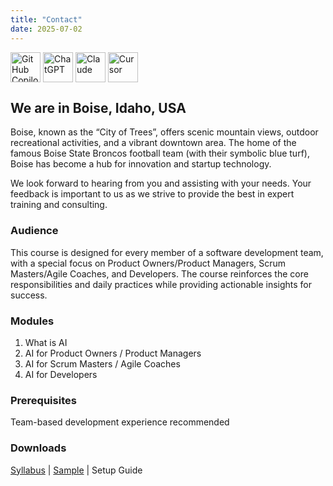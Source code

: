 ```yaml
---
title: "Contact"
date: 2025-07-02
---
```


<img src="/images/icons/github-copilot.png" alt="GitHub Copilot" title="GitHub Copilot" style="height: 48px; margin-bottom: 0; vertical-align: middle;">
<img src="/images/icons/chatgpt.png" alt="ChatGPT" title="ChatGPT" style="height: 48px; margin-bottom: 0; vertical-align: middle;">
<img src="/images/icons/claude.png" alt="Claude" title="Claude" style="height: 48px; margin-bottom: 0; vertical-align: middle;">
<img src="/images/icons/cursor.png" alt="Cursor" title="Cursor" style="height: 48px; margin-bottom: 0; vertical-align: middle;">

## We are in Boise, Idaho, USA
Boise, known as the “City of Trees”, offers scenic mountain views, outdoor recreational activities, and a vibrant downtown area. The home of the famous Boise State Broncos football team (with their symbolic blue turf), Boise has become a hub for innovation and startup technology.

We look forward to hearing from you and assisting with your needs. Your feedback is important to us as we strive to provide the best in expert training and consulting.
### Audience
This course is designed for every member of a software development team, with a special focus on Product Owners/Product Managers, Scrum Masters/Agile Coaches, and Developers. The course reinforces the core responsibilities and daily practices while providing actionable insights for success.

### Modules
1. What is AI
2. AI for Product Owners / Product Managers
3. AI for Scrum Masters / Agile Coaches
4. AI for Developers

### Prerequisites
Team-based development experience recommended

### Downloads

<a href="/downloads/syllabi/aist.pdf" target="_blank">Syllabus</a> | <a href="/downloads/samples/aist.sample.pdf" target="_blank">Sample</a> | Setup Guide